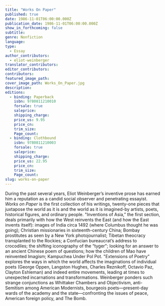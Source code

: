 ```yaml
---
title: "Works On Paper"
published: true
date: 1986-11-01T06:00:00.000Z
publication_date: 1986-11-01T06:00:00.000Z
show_in_forthcoming: false
subtitle:
genre: Nonfiction
language:
type:
  - Essay
author_contributors:
  - eliot-weinberger
translator_contributors:
editor_contributors:
contributors:
featured_image_path:
cover_image_path: Works_On_Paper.jpg
description:
editions:
  - binding: Paperback
    isbn: 9780811210010
    forsale: true
    saleprice:
    shipping_charge:
    price_us: 9.95
    price_cn:
    trim_size:
    Page_count:
  - binding: Clothbound
    isbn: 9780811210003
    forsale: true
    saleprice:
    shipping_charge:
    price_us: 22.95
    price_cn:
    trim_size:
    Page_count:
slug: works-on-paper
---
```


During the past several years, Eliot Weinberger’s inventive prose has earned him a reputation as a candid social observer and penetrating essayist. _Works on Paper_ is the first collection of his writings, twenty-one pieces that juxtapose the world as it is and the world as it is imagined-by artists, poets, historical figures, and ordinary people. "Inventions of Asia,” the first section, deals primarily with how the West reinvents the East (and how the East invents itself): images of India circa 1492 (where Columbus thought he was going); Christian missionaries in sixteenth-century China; Bombay prostitutes as seen by a New York photojournalist; Tibetan theocracy transplanted to the Rockies; a Confucian bureaucrat’s address to crocodiles; the shifting iconography of the “tyger"; looking for an answer to an ancient Chinese poem of questions; how the children of Mao have reinvented Imagism; Kampuchea Under Pol Pot. "Extensions of Poetry" explores the ways in which the world affects the imaginations of individual poets (George Oppen, Langston Hughes, Charles Reznikoff, Octavio Paz, Clayton Eshleman) and indeed entire movements, leading at times to unexpected incarnations and transformations. Weinberger ponders such strange conjunctions as Whittaker Chambers and Objectivism, anti-Semitism among American Modernists, bourgeois poets––present-day wards of the academy and the state––confronting the issues of peace, American foreign policy, and The Bomb.

